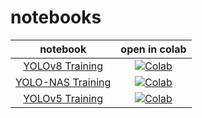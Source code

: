 # notebooks
| **notebook** | **open in colab** |
|:------------:|:-------------------------------------------------:|
[YOLOv8 Training](https://github.com/lukmiik/uczenie-maszynowe-detekcja-obiektow-na-obrazach/blob/main/yolov8_training_on_custom_dataset.ipynb) | [![Colab](https://colab.research.google.com/assets/colab-badge.svg)](https://colab.research.google.com/github/lukmiik/uczenie-maszynowe-detekcja-obiektow-na-obrazach/blob/main/yolov8_training_on_custom_dataset.ipynb)
[YOLO-NAS Training](https://github.com/lukmiik/uczenie-maszynowe-detekcja-obiektow-na-obrazach/blob/main/yolo_nas_training_on_custom_dataset.ipynb) | [![Colab](https://colab.research.google.com/assets/colab-badge.svg)](https://colab.research.google.com/github/lukmiik/uczenie-maszynowe-detekcja-obiektow-na-obrazach/blob/main/yolo_nas_training_on_custom_dataset.ipynb)
[YOLOv5 Training](https://github.com/lukmiik/uczenie-maszynowe-detekcja-obiektow-na-obrazach/blob/main/yolov5_training_on_custom_dataset.ipynb) | [![Colab](https://colab.research.google.com/assets/colab-badge.svg)](https://colab.research.google.com/github/lukmiik/uczenie-maszynowe-detekcja-obiektow-na-obrazach/blob/main/yolov5_training_on_custom_dataset.ipynb)
